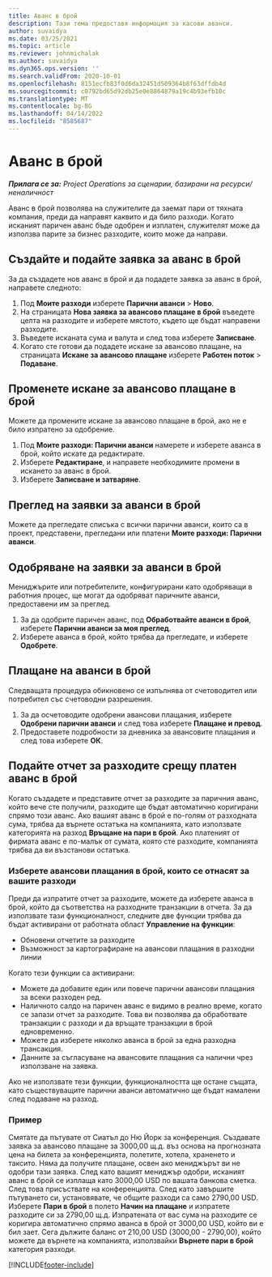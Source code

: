 ```yaml
---
title: Аванс в брой
description: Тази тема предоставя информация за касови аванси.
author: suvaidya
ms.date: 03/25/2021
ms.topic: article
ms.reviewer: johnmichalak
ms.author: suvaidya
ms.dyn365.ops.version: ''
ms.search.validFrom: 2020-10-01
ms.openlocfilehash: 8151ecfb83f0d6da32451d509364b8f63dffdb4d
ms.sourcegitcommit: c0792bd65d92db25e0e8864879a19c4b93efb10c
ms.translationtype: MT
ms.contentlocale: bg-BG
ms.lasthandoff: 04/14/2022
ms.locfileid: "8585687"
---
```

# <a name="cash-advance"></a>Аванс в брой

_**Прилага се за:** Project Operations за сценарии, базирани на ресурси/неналичност_

Аванс в брой позволява на служителите да заемат пари от тяхната компания, преди да направят каквито и да било разходи. Когато исканият паричен аванс бъде одобрен и изплатен, служителят може да използва парите за бизнес разходите, които може да направи. 

## <a name="create-and-submit-a-cash-advance-request"></a>Създайте и подайте заявка за аванс в брой
За да създадете нов аванс в брой и да подадете заявка за аванс в брой, направете следното: 

1. Под **Моите разходи** изберете **Парични аванси** > **Ново**. 
2. На страницата **Нова заявка за авансово плащане в брой** въведете целта на разходите и изберете мястото, където ще бъдат направени разходите.
3. Въведете исканата сума и валута и след това изберете **Записване**. 
4. Когато сте готови да подадете искане за авансово плащане, на страницата **Искане за авансово плащане** изберете **Работен поток** > **Подаване**.

## <a name="modify-a-cash-advance-request"></a>Променете искане за авансово плащане в брой

Можете да промените искане за авансово плащане в брой, ако не е било изпратено за одобрение.

1. Под **Моите разходи: Парични аванси** намерете и изберете аванса в брой, който искате да редактирате.
2. Изберете **Редактиране**, и направете необходимите промени в искането за аванс в брой. 
3. Изберете **Записване и затваряне**.


## <a name="view-cash-advance-requests"></a>Преглед на заявки за аванси в брой
Можете да прегледате списъка с всички парични аванси, които са в проект, представени, прегледани или платени **Моите разходи: Парични аванси**. 

## <a name="approve-cash-advance-requests"></a>Одобряване на заявки за аванси в брой

Мениджърите или потребителите, конфигурирани като одобряващи в работния процес, ще могат да одобряват паричните аванси, предоставени им за преглед. 

1. За да одобрите паричен аванс, под **Обработвайте аванси в брой**, изберете **Парични аванси за моя преглед**.
2. Изберете аванса в брой, който трябва да прегледате, и изберете **Одобрете**.  

## <a name="pay-cash-advances"></a>Плащане на аванси в брой 
Следващата процедура обикновено се изпълнява от счетоводител или потребител със счетоводни разрешения.

1. За да осчетоводите одобрени авансови плащания, изберете **Одобрени парични аванси** и след това изберете **Плащане и превод**.  
2. Предоставете подробности за дневника за авансовите плащания и след това изберете **ОК**. 

## <a name="submit-an-expense-report-against-a-paid-cash-advance"></a>Подайте отчет за разходите срещу платен аванс в брой 

Когато създадете и представите отчет за разходите за паричния аванс, който вече сте получили, разходите ще бъдат автоматично коригирани спрямо този аванс. Ако вашият аванс в брой е по-голям от разходната сума, трябва да върнете остатъка на компанията, като използвате категорията на разход **Връщане на пари в брой**. Ако платеният от фирмата аванс е по-малък от сумата, която сте разходите, компанията трябва да ви възстанови остатъка. 

### <a name="select-cash-advances-that-apply-to-your-expenses"></a>Изберете авансови плащания в брой, които се отнасят за вашите разходи
Преди да изпратите отчет за разходите, можете да изберете аванса в брой, който да съответства на разходните транзакции в отчета. За да използвате тази функционалност, следните две функции трябва да бъдат активирани от работната област **Управление на функции**:

  - Обновени отчетите за разходите
  - Възможност за картографиране на авансови плащания в разходни линии
 
 Когато тези функции са активирани:
 
  - Можете да добавите един или повече парични авансови плащания за всеки разходен ред.
  - Наличното салдо на паричен аванс е видимо в реално време, когато се запази отчет за разходите. Това ви позволява да обработвате транзакции с разходи и да връщате транзакции в брой едновременно.
  - Можете да изберете няколко аванса в брой за една разходна трансакция.
  - Данните за съгласуване на авансовите плащания са налични чрез използване на заявка. 
 
Ако не използвате тези функции, функционалността ще остане същата, като съществуващите парични аванси автоматично ще бъдат намалени след подаване на разход.

### <a name="example"></a>Пример 
Смятате да пътувате от Сиатъл до Ню Йорк за конференция. Създавате заявка за авансово плащане за 3000,00 щ.д. въз основа на прогнозната цена на билета за конференцията, полетите, хотела, храненето и таксито. Няма да получите плащане, освен ако мениджърът ви не одобри тази заявка. След като вашият мениджър одобри, исканият аванс в брой се изплаща като 3000,00 USD по вашата банкова сметка. След това присъствате на конференцията. След като завършите пътуването си, установявате, че общите разходи са само 2790,00 USD. Изберете **Пари в брой** в полето **Начин на плащане** и изпратете разходите си за 2790,00 щ.д. Изпратената от вас сума на разходите се коригира автоматично спрямо аванса в брой от 3000,00 USD, който ви е бил зает. Сега дължите баланс от 210,00 USD (3000,00 - 2790,00), който можете да върнете на компанията, използвайки **Върнете пари в брой** категория разходи.



[!INCLUDE[footer-include](../includes/footer-banner.md)]
